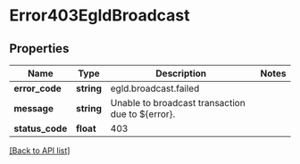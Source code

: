 # Error403EgldBroadcast

## Properties

Name | Type | Description | Notes
------------ | ------------- | ------------- | -------------
**error_code** | **string** | egld.broadcast.failed |
**message** | **string** | Unable to broadcast transaction due to ${error}. |
**status_code** | **float** | 403 |

[[Back to API list]](../../README.md#api-endpoints)
